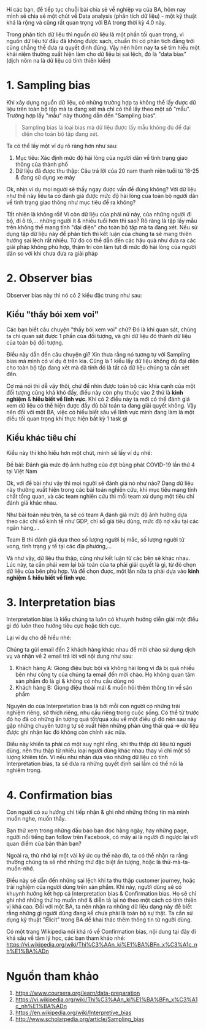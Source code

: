 Hi các bạn, để tiếp tục chuỗi bài chia sẻ về nghiệp vụ của BA, hôm nay mình sẽ chia sẻ một chút về Data analysis (phân tích dữ liệu) - một kỹ thuật khá là rộng và cũng rất quan trọng với BA trong thời kỳ 4.0 này.

Trong phân tích dữ liệu thì nguồn dữ liệu là một phần tối quan trọng, vì nguồn dữ liệu từ đầu đã không được sạch, chuẩn thì có phân tích đằng trời cũng chẳng thể đưa ra quyết định đúng. Vậy nên hôm nay ta sẽ tìm hiểu một khái niệm thường xuất hiện làm cho dữ liệu bị sai lệch, đó là "data bias" (dịch nôm na là dữ liệu có tính thiên kiến)

# 1. Sampling bias
Khi xây dựng nguồn dữ liệu, có những trường hợp ta không thể lấy được dữ liệu trên toàn bộ tập mà ta đang xét mà chỉ có thể lấy theo một số "mẫu". Trường hợp lấy "mẫu" này thường dẫn đến "Sampling bias".

> Sampling bias là loại bias mà dữ liệu được lấy mẫu không đủ để đại diện cho toàn bộ tập đang xét.

Ta có thể lấy một ví dụ rõ ràng hơn như sau:

1. Mục tiêu: Xác định mức độ hài lòng của người dân về tình trạng giao thông của thành phố
2. Dữ liệu đã được thu thập: Câu trả lời của 20 nam thanh niên tuổi từ 18-25 & đang sử dụng xe máy

Ok, nhìn ví dụ mọi người sẽ thấy ngay được vấn đề đúng không? Với dữ liệu như thế này liệu ta có đánh giá được mức độ hài lòng của toàn bộ người dân về tình trạng giao thông như mục tiêu đề ra không?

Tất nhiên là không rồi! Vì còn dữ liệu của phái nữ này, của những người đi bộ, đi ô tô,... những người ít & nhiều tuổi hơn thì sao? Rõ ràng là tập lấy mẫu trên không thể mang tính "đại diện" cho toàn bộ tập mà ta đang xét. Nếu sử dụng tập dữ liệu này để phân tích thì kết luận của chúng ta sẽ mang thiên hướng sai lệch rất nhiều. Từ đó có thể dẫn đến các hậu quả như đưa ra các giải pháp không phù hợp, thậm trí còn làm tụt đi mức độ hài lòng của người dân so với khi chưa đưa ra giải pháp

# 2. Observer bias
Observer bias này thì nó có 2 kiểu đặc trưng như sau:

##  Kiểu "thầy bói xem voi"

Các bạn biết câu chuyện "thầy bói xem voi" chứ? Đó là khi quan sát, chúng ta chỉ quan sát được 1 phần của đối tượng, và ghi dữ liệu đó thành dữ liệu của toàn bộ đối tượng. 
 
Điều này dẫn đến câu chuyện gì? Xin thưa rằng nó tương tự với Sampling bias mà mình có ví dụ ở trên kia. Cũng là 1 kiểu lấy dữ liệu không đủ đại diện cho toàn bộ tập đang xét mà đã tính đó là tất cả dữ liệu chúng ta cần xét đến.

Cơ mà nói thì dễ vậy thôi, chứ để nhìn được toàn bộ các khía cạnh của một đối tượng cũng khá khó đấy, điều này còn phụ thuộc vào 2 thứ là **kinh nghiệm** & **hiểu biết về lĩnh vực**. Khi có 2 điều này ta mới có thể đánh giá xem dữ liệu có thể hiện được đầy đủ bài toán ta đang giải quyết không. Vậy nên đối với một BA, việc có hiểu biết sâu về lĩnh vực mình đang làm là một điều tối quan trọng khi thực hiện bất kỳ 1 task gì

## Kiểu khác tiêu chí

Kiểu này thì khó hiểu hơn một chút, mình sẽ lấy ví dụ nhé:

Đề bài: Đánh giá mức độ ảnh hưởng của đợt bùng phát COVID-19 lần thứ 4 tại Việt Nam

Ok, với đề bài như vậy thì mọi người sẽ đánh giá nó như nào? Dạng dữ liệu này thường xuất hiện trong các bài toán nghiên cứu, khi mục tiêu mang tính chất tổng quan, và các team nghiên cứu thì mỗi team xử dụng một tiêu chí đánh giá khác nhau.

Như bài toán nêu trên, ta sẽ có team A đánh giá mức độ ảnh hưởng dựa theo các chỉ số kinh tế như GDP, chỉ số giá tiêu dùng, mức độ nợ xấu tại các ngân hàng,...

Team B thì đánh giá dựa theo số lượng người bị mắc, số lượng người tử vong, tình trạng y tế tại các địa phương,...

Và như vậy, dữ liệu thu thập, cũng như kết luận từ các bên sẽ khác nhau. Lúc này, ta cần phải xem lại bài toán của ta phải giải quyết là gì, từ đó chọn dữ liệu của bên phù hợp. Và để chọn được, một lần nữa ta phải dựa vào **kinh nghiệm** & **hiểu biết về lĩnh vực**.

# 3. Interpretation bias
Interpretation bias là kiểu chúng ta luôn có khuynh hướng diễn giải một điều gì đó luôn theo hướng tiêu cực hoặc tích cực.

Lại ví dụ cho dễ hiểu nhé: 

Chúng ta gửi email đến 2 khách hàng khác nhau để mời chào sử dụng dịch vụ và nhận về 2 email trả lời với nội dung như sau:
1. Khách hàng A: Giọng điệu bực bội và không hài lòng vì đã bị quá nhiều bên như công ty của chúng ta email đến mời chào. Họ không quan tâm sản phẩm đó là gì & không có nhu cầu dùng nó
2. Khách hàng B: Giọng điệu thoải mái & muốn hỏi thêm thông tin về sản phẩm

Nguyên do của Interpretation bias là bởi mỗi con người có những trải nghiệm riêng, sở thích riêng, nhu cầu riêng trong cuộc sống. Có thể từ trước đó họ đã có những ấn tượng quá tốt/quá xấu về một điều gì đó nên sau này gặp những chuyên tương tự sẽ xuất hiện những phản ứng thái quá => dữ liệu được ghi nhận lúc đó không còn chính xác nữa.

Điều này khiến ta phải có một suy nghĩ rằng, khi thu thập dữ liệu từ người dùng, nên thu thập từ nhiều loại người dùng khác nhau thay vì chỉ một số lượng khiêm tốn. Vì nếu như nhận dựa vào những dữ liệu có tính Interpretation bias, ta sẽ đưa ra những quyết định sai lầm có thể nói là nghiêm trọng.

# 4. Confirmation bias
Con người có xu hướng chỉ tiếp nhận & ghi nhớ những thông tin mà mình muốn nghe, muốn thấy.

Bạn thử xem trong những đầu báo bạn đọc hàng ngày, hay những page, người nổi tiếng bạn follow trên Facebook, có mấy ai là người đi ngược lại với quan điểm của bản thân bạn?

Ngoài ra, thử nhớ lại một vài ký ức cụ thể nào đó, ta có thể nhận ra rằng thường chúng ta sẽ nhớ những thứ đặc biệt ấn tượng, hoặc là thứ-mà-ta-muốn-nhớ.

Điều này sẽ dẫn đến những sai lệch khi ta thu thập customer journey, hoặc trải nghiệm của người dùng trên sản phẩm. Khi này, người dùng sẽ có khuynh hướng kết hợp cả Interpretation bias & Confirmation bias. Họ sẽ chỉ ghi nhớ những thứ họ muốn nhớ & diễn tả lại nó theo một cách có tính thiên vị khá cao. Đối với một BA, ta nên nhận ra những dữ liệu dạng này để biết rằng những gì người dùng đang kể chưa phải là toàn bộ sự thật. Ta cần sử dụng kỹ thuật "Elicit" trong BA để khai thác thêm thông tin từ người dùng.

Có một trang Wikipedia nói khá rõ về Confirmation bias, nội dung tại đây đi khá sâu về tâm lý học, các bạn tham khảo nhé: https://vi.wikipedia.org/wiki/Thi%C3%AAn_ki%E1%BA%BFn_x%C3%A1c_nh%E1%BA%ADn

# Nguồn tham khảo
1. https://www.coursera.org/learn/data-preparation
2. https://vi.wikipedia.org/wiki/Thi%C3%AAn_ki%E1%BA%BFn_x%C3%A1c_nh%E1%BA%ADn
3. https://en.wikipedia.org/wiki/Interpretive_bias
4. http://www.scholarpedia.org/article/Sampling_bias